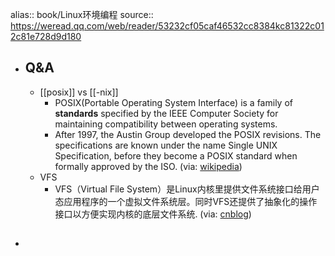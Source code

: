 alias:: book/Linux环境编程
source:: https://weread.qq.com/web/reader/53232cf05caf46532cc8384kc81322c012c81e728d9d180

- ## Q&A
  - [[posix]] vs [[-nix]]
    - POSIX(Portable Operating System Interface)  is a family of __standards__ specified by the IEEE Computer Society for maintaining compatibility between operating systems.
    - After 1997, the Austin Group developed the POSIX revisions. The specifications are known under the name Single UNIX Specification, before they become a POSIX standard when formally approved by the ISO. (via: [wikipedia](https://en.wikipedia.org/wiki/POSIX))
  - VFS
    - VFS（Virtual File System）是Linux内核里提供文件系统接口给用户态应用程序的一个虚拟文件系统层。同时VFS还提供了抽象化的操作接口以方便实现内核的底层文件系统. (via: [cnblog](https://www.cnblogs.com/jimbo17/p/10107318.html))
- ##